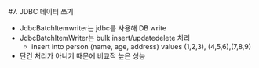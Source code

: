 #7. JDBC 데이터 쓰기
- JdbcBatchItemwriter는 jdbc를 사용해 DB write
- JdbcBatchItemWriter는 bulk insert/updatedelete 처리
    - insert into person (name, age, address) values (1,2,3), (4,5,6),(7,8,9)
- 단건 처리가 아니기 때문에 비교적 높은 성능